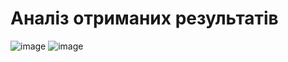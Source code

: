 # Аналіз отриманих результатів

![image](https://github.com/zerorchik/CV_6_labs/assets/103893849/67cc2a02-bed5-4bc8-9253-0ab66673b70c)
![image](https://github.com/zerorchik/CV_6_labs/assets/103893849/cb116c1e-abed-4693-828a-6e4fd7cd01d9)
